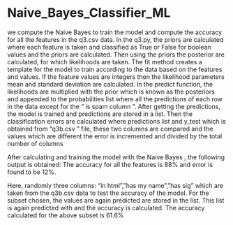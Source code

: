 # Naive_Bayes_Classifier_ML
we compute the Naive Bayes to train the model and compute the
accuracy for all the features in the q3.csv data. In the q3.py, the priors are calculated where each
feature is taken and classified as True or False for boolean values and the priors are calculated.
Then using the priors the posterior are calculated, for which likelihoods are taken. The fit method
creates a template for the model to train according to the data based on the features and values. If
the feature values are integers then the likelihood parameters mean and standard deviation are
calculated. In the predict function, the likelihoods are multiplied with the prior which is known
as the posteriors and appended to the probabilities list where all the predictions of each row in
the data except for the “ is spam column ”. After getting the predictions, the model is trained and
predictions are stored in a list. Then the classification errors are calculated where predictions list
and y_test which is obtained from “q3b.csv ” file, these two columns are compared and the
values which are different the error is incremented and divided by the total number of columns

After calculating and training the model with the Naive Bayes , the following output is obtained:
The accuracy for all the features is 88% and error is found to be 12%.

Here, randomly three columns: “in html”,”has my name”,”has sig” which are taken from the
q3b.csv data to test the accuracy of the model. For the subset chosen, the values are again
predicted are stored in the list. This list is again predicted with and the accuracy is calculated.
The accuracy calculated for the above subset is 61.6%

